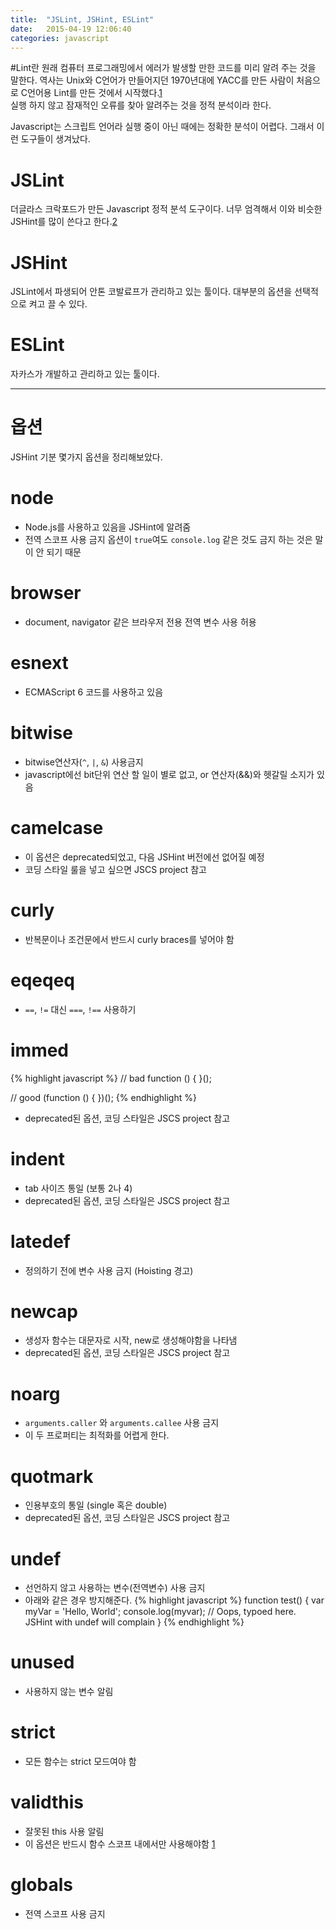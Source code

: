 ```yaml
---
title:  "JSLint, JSHint, ESLint"
date:   2015-04-19 12:06:40
categories: javascript
---
```


#Lint란
원래 컴퓨터 프로그래밍에서 에러가 발생할 만한 코드를 미리 알려 주는 것을 말한다. 역사는 Unix와 C언어가 만들어지던 1970년대에 YACC를 만든 사람이 처음으로 C언어용 Lint를 만든 것에서 시작했다.[1]  
실행 하지 않고 잠재적인 오류를 찾아 알려주는 것을 정적 분석이라 한다.  
  
Javascript는 스크립트 언어라 실행 중이 아닌 때에는 정확한 분석이 어렵다. 그래서 이런 도구들이 생겨났다.  
  
# JSLint
더글라스 크락포드가 만든 Javascript 정적 분석 도구이다. 너무 엄격해서 이와 비슷한 JSHint를 많이 쓴다고 한다.[2]

# JSHint
JSLint에서 파생되어 안톤 코발료프가 관리하고 있는 툴이다. 대부분의 옵션을 선택적으로 켜고 끌 수 있다. 

# ESLint
자카스가 개발하고 관리하고 있는 툴이다. 

---

# 옵션
JSHint 기분 몇가지 옵션을 정리해보았다.


# node

 * Node.js를 사용하고 있음을 JSHint에 알려줌
 * 전역 스코프 사용 금지 옵션이 `true`여도 `console.log` 같은 것도 금지 하는 것은 말이 안 되기 때문

# browser

 * document, navigator 같은 브라우저 전용 전역 변수 사용 허용

# esnext

 * ECMAScript 6 코드를 사용하고 있음

# bitwise

 * bitwise연산자(`^`, `|`, `&`) 사용금지 
 * javascript에선 bit단위 연산 할 일이 별로 없고, or 연산자(&&)와 헷갈릴 소지가 있음

# camelcase

 * 이 옵션은 deprecated되었고, 다음 JSHint 버전에선 없어질 예정
 * 코딩 스타일 룰을 넣고 싶으면 JSCS project 참고

# curly

 * 반복문이나 조건문에서 반드시 curly braces를 넣어야 함

# eqeqeq

 * `==`, `!=` 대신 `===`, `!==` 사용하기

# immed

{% highlight javascript %}
// bad
function () {
}();

// good
(function () {
})();
{% endhighlight %}
 * deprecated된 옵션, 코딩 스타일은 JSCS project 참고

# indent

 * tab 사이즈 통일 (보통 2나 4)
 * deprecated된 옵션, 코딩 스타일은 JSCS project 참고

# latedef

 * 정의하기 전에 변수 사용 금지 (Hoisting 경고)

# newcap

 * 생성자 함수는 대문자로 시작, new로 생성해야함을 나타냄
 * deprecated된 옵션, 코딩 스타일은 JSCS project 참고

# noarg

 * `arguments.caller` 와 `arguments.callee` 사용 금지
 * 이 두 프로퍼티는 최적화를 어렵게 한다.

# quotmark

 * 인용부호의 통일 (single 혹은 double)
 * deprecated된 옵션, 코딩 스타일은 JSCS project 참고

# undef
 
 * 선언하지 않고 사용하는 변수(전역변수) 사용 금지
 * 아래와 같은 경우 방지해준다.
{% highlight javascript %}
function test() {
  var myVar = 'Hello, World';
  console.log(myvar); // Oops, typoed here. JSHint with undef will complain
}
{% endhighlight %}

# unused

 * 사용하지 않는 변수 알림

# strict

 * 모든 함수는 strict 모드여야 함

# validthis

 * 잘못된 this 사용 알림
 * 이 옵션은 반드시 함수 스코프 내에서만 사용해야함 [1](https://jslinterrors.com/option-validthis-cant-be-used-in-a-global-scope)

# globals

 * 전역 스코프 사용 금지

[1]: http://en.wikipedia.org/wiki/Lint_(software)
[2]: http://blog.outsider.ne.kr/1007